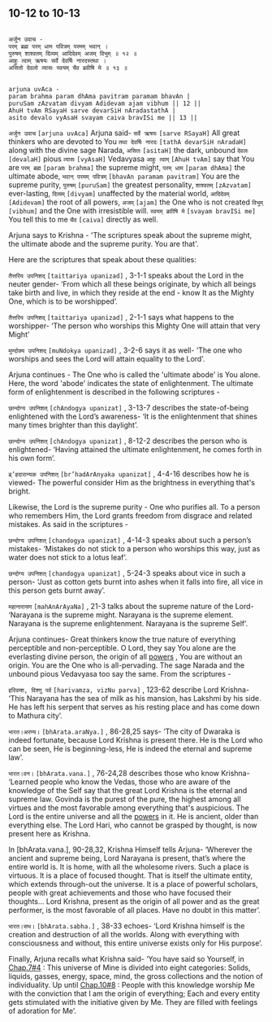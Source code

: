 ## 10-12 to 10-13


```shloka-sa

अर्जुन उवाच -
परम् ब्रह्म परम् धाम पवित्रम् परमम् भवान् ।
पुरुषम् शाश्वतम् दिव्यम् आदिदेवम् अजम् विभुम् ॥ १२ ॥
आहुः त्वाम् ऋषयः सर्वे देवर्षिः नारदस्तथा ।
असितो देवलो व्यासः स्वयम् चैव ब्रवीषि मे ॥ १३ ॥

```
```shloka-sa-hk

arjuna uvAca -
param brahma param dhAma pavitram paramam bhavAn |
puruSam zAzvatam divyam Adidevam ajam vibhum || 12 ||
AhuH tvAm RSayaH sarve devarSiH nAradastathA |
asito devalo vyAsaH svayam caiva bravISi me || 13 ||

```
`अर्जुन उवाच` `[arjuna uvAca]` Arjuna said-
`सर्वे ऋषयः` `[sarve RSayaH]` All great thinkers who are devoted to You `तथा देवर्षिः नारदः` `[tathA devarSiH nAradaH]` along with the divine sage Narada, `असितः` `[asitaH]` the dark, unbound `देवलः` `[devalaH]` pious `व्यासः` `[vyAsaH]` Vedavyasa `आहुः त्वाम्` `[AhuH tvAm]` say that You are `परम् ब्रह्म` `[param brahma]` the supreme might, `परम् धाम` `[param dhAma]` the ultimate abode, `भवान् परमम् पवित्रम्` `[bhavAn paramam pavitram]` You are the supreme purity, `पुरुषम्` `[puruSam]` the greatest personality, `शाश्वतम्` `[zAzvatam]` ever-lasting, `दिव्यम्` `[divyam]` unaffected by the material world, `आदिदेवम्` `[Adidevam]` the root of all powers, `अजम्` `[ajam]` the One who is not created `विभुम्` `[vibhum]` and the One with irresistible will. `स्वयम् ब्रवीषि मे` `[svayam bravISi me]` You tell this to me `चैव` `[caiva]` directly as well.



Arjuna says to Krishna - 'The scriptures speak about the supreme might, the ultimate abode and the supreme purity. You are that'. 

Here are the scriptures that speak about these qualities:

`तैत्तरिय उपनिशद्` `[taittariya upanizad]` , 3-1-1
 speaks about the Lord in the neuter gender- ‘From which all these beings originate, by which all beings take birth and live, in which they reside at the end - know It as the Mighty One, which is to be worshipped’.

`तैत्तरिय उपनिशद्` `[taittariya upanizad]` , 2-1-1
 says what happens to the worshipper- ‘The person who worships this Mighty One will attain that very Might’

`मुण्दोक्य उपनिशद्` `[muNdokya upanizad]` , 3-2-6
 says it as well- ‘The one who worships and sees the Lord will attain equality to the Lord’.

Arjuna continues - The One who is called the 'ultimate abode' is You alone. Here, the word 'abode' indicates the state of enlightenment. The ultimate form of enlightenment is described in the following scriptures -

`छान्दोग्य उपनिशत्` `[chAndogya upanizat]` , 3-13-7
 describes the state-of-being enlightened with the Lord’s awareness- ‘It is the enlightenment that shines many times brighter than this daylight’.

`छान्दोग्य उपनिशत्` `[chAndogya upanizat]` , 8-12-2
 describes the person who is enlightened- ‘Having attained the ultimate enlightenment, he comes forth in his own form’.

`ब्र्’हदारान्यक उपनिशत्` `[br’hadArAnyaka upanizat]` , 4-4-16 describes how he is viewed- The powerful consider Him as the brightness in everything that's bright.

Likewise, the Lord is the supreme purity - One who purifies all. To a person who remembers Him, the Lord grants freedom from disgrace and related mistakes. As said in the scriptures -

`छन्दोग्य उपनिशत्` `[chandogya upanizat]` , 4-14-3
 speaks about such a person’s mistakes- ‘Mistakes do not stick to a person who worships this way, just as water does not stick to a lotus leaf’.

`छन्दोग्य उपनिशत्` `[chandogya upanizat]` , 5-24-3
 speaks about vice in such a person- ‘Just as cotton gets burnt into ashes when it falls into fire, all vice in this person gets burnt away’.

`महानारायण` `[mahAnArAyaNa]` , 21-3
 talks about the supreme nature of the Lord- ‘Narayana is the supreme might. Narayana is the supreme element. Narayana is the supreme enlightenment. Narayana is the supreme Self’.

Arjuna continues- Great thinkers know the true nature of everything perceptible and non-perceptible. O Lord, they say You alone are the everlasting divine person, the origin of all 
[powers](gods_and_other_powers)
, You are without an origin. You are the One who is all-pervading. The sage Narada and the unbound pious Vedavyasa too say the same. From the scriptures -

`हरिवम्श, विश्णु पर्व` `[harivamza, vizNu parva]` , 123-62
 describe Lord Krishna- ‘This Narayana has the sea of milk as his mansion, has Lakshmi by his side. He has left his serpent that serves as his resting place and has come down to Mathura city’.

`भारत।अरण्य।` `[bhArata.araNya.]` , 86-28,25 says- ‘The city of Dwaraka is indeed fortunate, because Lord Krishna is present there. He is the Lord who can be seen, He is beginning-less, He is indeed the eternal and supreme law’.

`भारत।वन।` `[bhArata.vana.]` , 76-24,28 describes those who know Krishna- ‘Learned people who know the Vedas, those who are aware of the knowledge of the Self say that the great Lord Krishna is the eternal and supreme law. Govinda is the purest of the pure, the highest among all virtues and the most favorable among everything that's auspicious. The Lord is the entire universe and all the
[powers](gods_and_other_powers)
 in it. He is ancient, older than everything else. The Lord Hari, who cannot be grasped by thought, is now present here as Krishna.

In [bhArata.vana.], 90-28,32, Krishna Himself tells Arjuna- ‘Wherever the ancient and supreme being, Lord Narayana is present, that’s where the entire world is. It is home, with all the wholesome rivers. Such a place is virtuous. It is a place of focused thought. That is itself the ultimate entity, which extends through-out the universe. It is a place of powerful scholars, people with great achievements and those who have focused their thoughts... Lord Krishna, present as the origin of all power and as the great performer, is the most favorable of all places. Have no doubt in this matter’.

`भारत।सभ।` `[bhArata.sabha.]` , 38-33 echoes- ‘Lord Krishna himself is the creation and destruction of all the worlds. Along with everything with consciousness and without, this entire universe exists only for His purpose’.

Finally, Arjuna recalls what Krishna said- ‘You have said so Yourself, in 
[Chap.7#4](_4)
: This universe of Mine is divided into eight categories: Solids, liquids, gasses, energy, space, mind, the gross collections and the notion of individuality. Up until 
[Chap.10#8](_8)
: People with this knowledge worship Me with the conviction that I am the origin of everything; Each and every entity gets stimulated with the initiative given by Me. They are filled with feelings of adoration for Me’.


